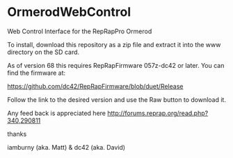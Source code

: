 OrmerodWebControl
=================

Web Control Interface for the RepRapPro Ormerod

To install, download this repository as a zip file and extract it into the www directory on the SD card.

As of version 68 this requires RepRapFirmware 057z-dc42 or later. You can find the firmware at:

https://github.com/dc42/RepRapFirmware/blob/duet/Release

Follow the link to the desired version and use the Raw button to download it.

Any feed back is appreciated here http://forums.reprap.org/read.php?340,290811

thanks

iamburny (aka. Matt) & dc42 (aka. David)
